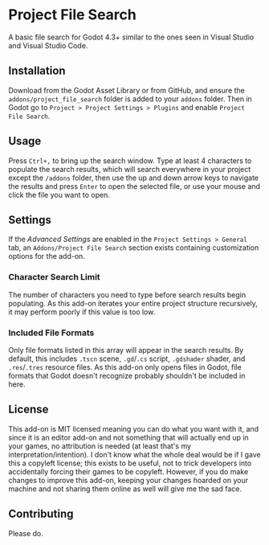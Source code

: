 # Project File Search
A basic file search for Godot 4.3+ similar to the ones seen in Visual Studio and Visual Studio Code.

## Installation
Download from the Godot Asset Library or from GitHub, and ensure the `addons/project_file_search` folder is added to your `addons` folder. Then in Godot go to `Project > Project Settings > Plugins` and enable `Project File Search`.

## Usage
Press `Ctrl+,` to bring up the search window. Type at least 4 characters to populate the search results, which will search everywhere in your project except the `/addons` folder, then use the up and down arrow keys to navigate the results and press `Enter` to open the selected file, or use your mouse and click the file you want to open.

## Settings
If the *Advanced Settings* are enabled in the `Project Settings > General` tab, an `Addons/Project File Search` section exists containing customization options for the add-on.

### Character Search Limit
The number of characters you need to type before search results begin populating. As this add-on iterates your entire project structure recursively, it may perform poorly if this value is too low.

### Included File Formats
Only file formats listed in this array will appear in the search results. By default, this includes `.tscn` scene, `.gd`/`.cs` script, `.gdshader` shader, and `.res`/`.tres` resource files. As this add-on only opens files in Godot, file formats that Godot doesn't recognize probably shouldn't be included in here.

## License
This add-on is MIT licensed meaning you can do what you want with it, and since it is an editor add-on and not something that will actually end up in your games, no attribution is needed (at least that's my interpretation/intention). I don't know what the whole deal would be if I gave this a copyleft license; this exists to be useful, not to trick developers into accidentally forcing their games to be copyleft. However, if you do make changes to improve this add-on, keeping your changes hoarded on your machine and not sharing them online as well will give me the sad face.

## Contributing
Please do.

